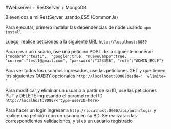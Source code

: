 #Webserver + RestServer + MongoDB

Bievenidos a mi RestServer usando ES5 (CommonJs)

Para ejecutar, primero instalar las dependencias de node usando  ```npm install ```

Luego, realice peticiones a la siguiente URL  ```http://localhost:8080```

Para crear un usuario,  use una petición POST de la siguiente manera :   ``` {"nombre":"test1", 
                                                                              "google":true,
                                                                              "nuevoCampo":true,
                                                                              "correo":"test1@gmail.com",
                                                                              "password":"123456",
                                                                              "role":"ADMIN_ROLE"}```


 
    

Para ver todos los usuarios ingresados, use  las peticiones GET y que tienen los siguientes QUERY opcionales ```http://localhost:8080?desde=' '&limite= '   ' ```

Para modificar y eliminar un usuario a partir de su ID, use  las peticiones PUT y DELETE ingresando el  parametro del ID  ```http://localhost:8080/<'type-userID-here>```

Para hacer un login ingresar a ```http://localhost:8000/api/auth/login``` y realice una petición con un usuario en su BD. Se realizaran las correspondientes validaciones, y si es un usuario registrado
